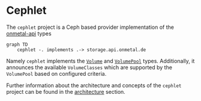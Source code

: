 # Cephlet 

The `cephlet` project is a Ceph based provider implementation of the [onmetal-api](https://github.com/onmetal/onmetal-api)
types

```mermaid
graph TD
    cephlet -. implements .-> storage.api.onmetal.de
```

Namely `cephlet` implements the [`Volume`](https://github.com/onmetal/onmetal-api/blob/main/apis/storage/v1alpha1/volume_types.go) 
and [`VolumePool`](https://github.com/onmetal/onmetal-api/blob/main/apis/storage/v1alpha1/volumepool_types.go) types. 
Additionally, it announces the available `VolumeClasses` which are supported by the `VolumePool` based on configured
criteria.

Further information about the architecture and concepts of the `cephlet` project can be found in the 
[architecture](/architecture) section.
